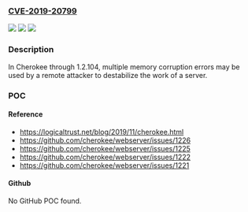 ### [CVE-2019-20799](https://cve.mitre.org/cgi-bin/cvename.cgi?name=CVE-2019-20799)
![](https://img.shields.io/static/v1?label=Product&message=n%2Fa&color=blue)
![](https://img.shields.io/static/v1?label=Version&message=n%2Fa&color=blue)
![](https://img.shields.io/static/v1?label=Vulnerability&message=n%2Fa&color=brighgreen)

### Description

In Cherokee through 1.2.104, multiple memory corruption errors may be used by a remote attacker to destabilize the work of a server.

### POC

#### Reference
- https://logicaltrust.net/blog/2019/11/cherokee.html
- https://github.com/cherokee/webserver/issues/1226
- https://github.com/cherokee/webserver/issues/1225
- https://github.com/cherokee/webserver/issues/1222
- https://github.com/cherokee/webserver/issues/1221

#### Github
No GitHub POC found.


